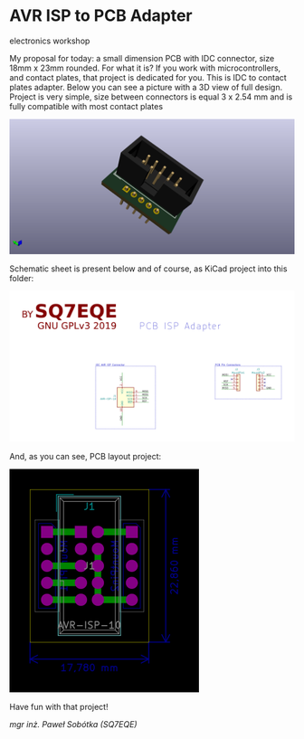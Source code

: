 # AVR ISP to PCB Adapter
electronics workshop

My proposal for today: a small dimension PCB with IDC connector, size 18mm x 23mm rounded. For what it is? If you work with microcontrollers, and contact plates, that project is dedicated for you. This is IDC to contact plates adapter. Below you can see a picture with a 3D view of full design. Project is very simple, size between connectors is equal 3 x 2.54 mm and is fully compatible with most contact plates 

![pict. 1](https://github.com/majsterklepka/lab1/raw/master/avr-isp-to-pcb-adapter/drawings/avr-isp-to-pcb-adapter.png "AVR ISP to PCB Adapter PCB 3D View")

Schematic sheet is present below and of course, as KiCad project into this folder:

![pict. 2](https://github.com/majsterklepka/lab1/raw/master/avr-isp-to-pcb-adapter/drawings/avr-isp-to-pcb-adapter-diagram.png "AVR ISP to PCB Adapter Schematic Diagram")

And, as you can see, PCB layout project:

![pict. 3]( https://github.com/majsterklepka/lab1/raw/master/avr-isp-to-pcb-adapter/drawings/avr-isp-to-pcb-adapter-brd.png "AVR ISP to PCB Adapter PCB 2D View")

Have fun with that project!

_mgr inż. Paweł Sobótka (SQ7EQE)_

